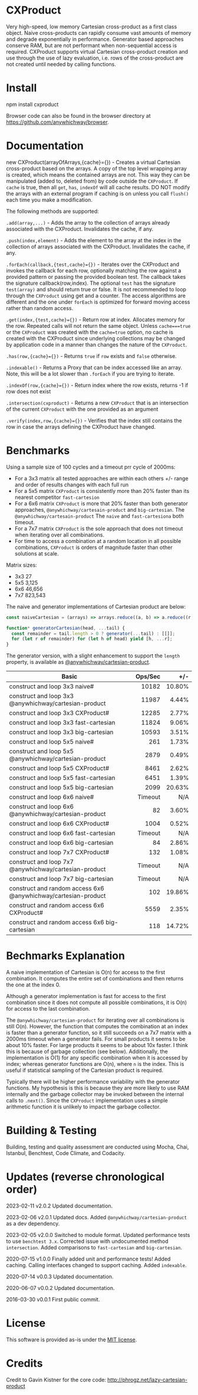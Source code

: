 # CXProduct

Very high-speed, low memory Cartesian cross-product as a first class object. Naive cross-products can rapidly consume vast amounts of memory and degrade exponentially in performance. Generator based approaches conserve RAM, but are not performant when non-sequential access is required. CXProduct supports virtual Cartesian cross-product creation and use through the use of lazy evaluation, i.e. rows of the cross-product are not created until needed by calling functions.

# Install

npm install cxproduct

Browser code can also be found in the browser directory at https://github.com/anywhichway/browser.

# Documentation

new CXProduct(arrayOfArrays,{cache}={}) - Creates a virtual Cartesian cross-product based on the arrays. A copy of the top level wrapping array is created, 
which means the contained arrays are not. This way they can be manipulated (added to, deleted from) by code outside the `CXProduct`. If `cache` is true, then
all `get`, `has`, `indexOf` will all cache results. DO NOT modify the arrays with an external program if caching is on unless you call `flush()` each time you make a modification.

The following methods are supported:

`.add(array,...)` - Adds the array to the collection of arrays already associated with the CXProduct. Invalidates the cache, if any.

`.push(index,element)` - Adds the element to the array at the index in the collection of arrays associated with the CXProduct. Invalidates the cache, if any.

`.forEach(callback,{test,cache}={})` - Iterates over the CXProduct and invokes the callback for each row, optionally matching the row against a provided pattern or passing the provided boolean test.
The callback takes the signature callback(row,index). The optional `test` has the signature `test(array)` and should return true or false. It is not recommended to loop through the `CXProduct` using
get and a counter. The access algorithms are different and the one under `forEach` is optimized for forward moving access rather than random access.

`.get(index,{test,cache}={})` - Return row at index. Allocates memory for the row. Repeated calls will not return the same object. Unless `cache===true` or the `CXProduct` was created with the
 `cache=true` option, no cache is created with the CXProduct since underlying collections may be changed by application code in a manner than changes the nature of the `CXProduct`.

`.has(row,{cache}={})` - Returns `true` if `row` exists and `false` otherwise.

`.indexable()` - Returns a Proxy that can be index accessed like an array. Note, this will be a lot slower than `.forEach` if you are trying to iterate.

`.indexOf(row,{cache}={})` - Return index where the row exists, returns -1 if row does not exist

`.intersection(cxproduct)` - Returns a new `CXProduct` that is an intersection of the current `CXProduct` with the one provided as an argument

`.verify(index,row,{cache}={})` - Verifies that the index still contains the row in case the arrays defining the CXProduct have changed.

# Benchmarks

Using a sample size of 100 cycles and a timeout prr cycle of 2000ms:

 - For a 3x3 matrix all tested approaches are within each others +/- range and order of results changes with each full run
 - For a 5x5 matrix `CXProduct` is consistently more than 20% faster than its nearest competitor `fast-cartesion`
 - For a 6x6 matrix `CXProduct` is more that 20% faster than both generator approaches, `@anywhichway/cartesain-product` and `big-cartesian`. The `@anywhichway/cartesain-product` The `naive` and `fast-cartesiona` both timeout.
 - For a 7x7 matrix `CXProduct` is the sole approach that does not timeout when iterating over all combinations.
 - For time to access a combination at a random location in all possible combinations, `CXProduct` is orders of magnitude faster than other solutions at scale.

Matrix sizes:

- 3x3 27
- 5x5 3,125
- 6x6 46,656
- 7x7 823,543

The naive and generator implementations of Cartesian product are below:

```javascript
const naiveCartesian = (arrays) => arrays.reduce((a, b) => a.reduce((r, v) => r.concat(b.map(w => [].concat(v, w))),[]));

function* generatorCartesian(head, ...tail) {
  const remainder = tail.length > 0 ? generator(...tail) : [[]];
  for (let r of remainder) for (let h of head) yield [h, ...r];
}
```

The generator version, with a slight enhancement to support the `length` property, is available as [@anywhichway/cartesian-product](https://www.npmjs.com/package/@anywhichway/cartesian-product).

| Basic                                                          | Ops/Sec |    +/- |
|----------------------------------------------------------------|--------:|-------:|
| construct and loop 3x3 naive#                                  |   10182 | 10.80% |
| construct and loop 3x3 @anywhichway/cartesian-product          |   11987 |  4.44% |
| construct and loop 3x3 CXProduct#                              |   12285 |  2.77% |
| construct and loop 3x3 fast-cartesian                          |   11824 |  9.06% |
| construct and loop 3x3 big-cartesian                           |   10593 |  3.51% |
| construct and loop 5x5 naive#                                  |     261 |  1.73% |
| construct and loop 5x5 @anywhichway/cartesian-product          |    2879 |  0.49% |
| construct and loop 5x5 CXProduct#                              |    8461 |  2.62% |
| construct and loop 5x5 fast-cartesian                          |    6451 |  1.39% |
| construct and loop 5x5 big-cartesian                           |    2099 | 20.63% |
| construct and loop 6x6 naive#                                  | Timeout |    N/A |
| construct and loop 6x6 @anywhichway/cartesian-product          |      82 |  3.60% |
| construct and loop 6x6 CXProduct#                              |    1004 |  0.52% |
| construct and loop 6x6 fast-cartesian                          | Timeout |    N/A |
| construct and loop 6x6 big-cartesian                           |      84 |  2.86% |
| construct and loop 7x7 CXProduct#                              |     132 |  1.08% |
| construct and loop 7x7 @anywhichway/cartesian-product          | Timeout |    N/A |
| construct and loop 7x7 big-cartesian                           | Timeout |    N/A |
| construct and random access 6x6 @anywhichway/cartesian-product |     102 | 19.86% |
| construct and random access 6x6 CXProduct#                     |    5559 |  2.35% |
| construct and random access 6x6 big-cartesian                  |     118 | 14.72% |


# Bechmarks Explanation

A naive implementation of Cartesian is O(n) for access to the first combination. It computes the entire set of combinations and then returns the one at the index 0.

Although a generator implementation is fast for access to the first combination since it does not compute all possible combinations, it is O(n) for access to the last combination.

The `@anywhichway/cartesian-product` for iterating over all combinations is still O(n). However, the function that computes the combination at an index is faster than a generator function, so it still succeeds on a 7x7 matrix with a 2000ms timeout when a generator fails. For small products it seems to be about 10% faster. For large products it seems to be about 10x faster. I think this is because of garbage collection (see below). Additionally, the implementation is O(1) for any specific combination when it is accessed by index; whereas generator functions are O(n), where `n` is the index. This is useful if statistical sampling of the Cartesian product is required.

Typically there will be higher performance variability with the generator functions. My hypothesis is this is because they are more likely to use RAM internally and the garbage collector may be invoked between the internal calls to `.next()`. Since the `CXProduct` implementation uses a simple arithmetic function it is unlikely to impact the garbage collector.

# Building & Testing

Building, testing and quality assessment are conducted using Mocha, Chai, Istanbul, Benchtest, Code Climate, and Codacity.

# Updates (reverse chronological order)

2023-02-11 v2.0.2 Updated documentation.

2023-02-06 v2.0.1 Updated docs. Added `@anywhichway/cartesian-product` as a dev dependency.

2023-02-05 v2.0.0 Switched to module format. Updated performance tests to use `benchtest 3.x`. Corrected issue with undocumented method `intersection`. Added comparisons to `fast-cartesian` and `big-cartesian`.

2020-07-15 v1.0.0 Finally added unit and performance tests! Added caching. Calling interfaces changed to support caching. Added `indexable`.

2020-07-14 v0.0.3 Updated documentation.

2020-06-07 v0.0.2 Updated documentation.

2016-03-30 v0.0.1 First public commit.

# License

This software is provided as-is under the [MIT license](http://opensource.org/licenses/MIT).

# Credits

Credit to Gavin Kistner for the core code: http://phrogz.net/lazy-cartesian-product